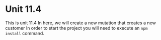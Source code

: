 # Unit 11.4

This is unit 11.4
In here, we will create a new mutation that creates a new customer
In order to start the project you will need to execute an `npm install` command.
